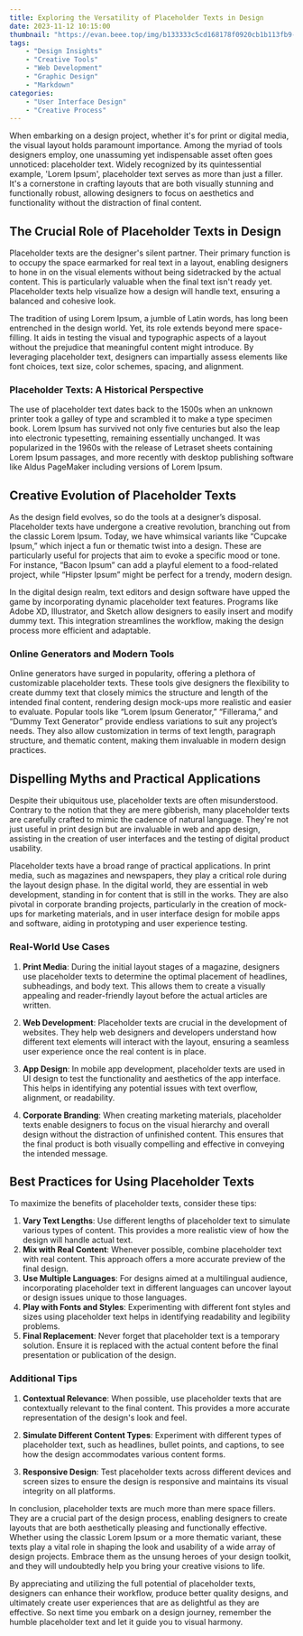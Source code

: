 ```yaml
---
title: Exploring the Versatility of Placeholder Texts in Design
date: 2023-11-12 10:15:00
thumbnail: "https://evan.beee.top/img/b133333c5cd168178f0920cb1b113fb9-39480.jpg"
tags:
    - "Design Insights"
    - "Creative Tools"
    - "Web Development"
    - "Graphic Design"
    - "Markdown"
categories:
    - "User Interface Design"
    - "Creative Process"
---
```


When embarking on a design project, whether it's for print or digital media, the visual layout holds paramount importance. Among the myriad of tools designers employ, one unassuming yet indispensable asset often goes unnoticed: placeholder text. Widely recognized by its quintessential example, 'Lorem Ipsum', placeholder text serves as more than just a filler. It's a cornerstone in crafting layouts that are both visually stunning and functionally robust, allowing designers to focus on aesthetics and functionality without the distraction of final content.

## The Crucial Role of Placeholder Texts in Design

Placeholder texts are the designer's silent partner. Their primary function is to occupy the space earmarked for real text in a layout, enabling designers to hone in on the visual elements without being sidetracked by the actual content. This is particularly valuable when the final text isn't ready yet. Placeholder texts help visualize how a design will handle text, ensuring a balanced and cohesive look.

The tradition of using Lorem Ipsum, a jumble of Latin words, has long been entrenched in the design world. Yet, its role extends beyond mere space-filling. It aids in testing the visual and typographic aspects of a layout without the prejudice that meaningful content might introduce. By leveraging placeholder text, designers can impartially assess elements like font choices, text size, color schemes, spacing, and alignment.

### Placeholder Texts: A Historical Perspective

The use of placeholder text dates back to the 1500s when an unknown printer took a galley of type and scrambled it to make a type specimen book. Lorem Ipsum has survived not only five centuries but also the leap into electronic typesetting, remaining essentially unchanged. It was popularized in the 1960s with the release of Letraset sheets containing Lorem Ipsum passages, and more recently with desktop publishing software like Aldus PageMaker including versions of Lorem Ipsum.

## Creative Evolution of Placeholder Texts

As the design field evolves, so do the tools at a designer’s disposal. Placeholder texts have undergone a creative revolution, branching out from the classic Lorem Ipsum. Today, we have whimsical variants like “Cupcake Ipsum,” which inject a fun or thematic twist into a design. These are particularly useful for projects that aim to evoke a specific mood or tone. For instance, “Bacon Ipsum” can add a playful element to a food-related project, while “Hipster Ipsum” might be perfect for a trendy, modern design.

In the digital design realm, text editors and design software have upped the game by incorporating dynamic placeholder text features. Programs like Adobe XD, Illustrator, and Sketch allow designers to easily insert and modify dummy text. This integration streamlines the workflow, making the design process more efficient and adaptable.

### Online Generators and Modern Tools

Online generators have surged in popularity, offering a plethora of customizable placeholder texts. These tools give designers the flexibility to create dummy text that closely mimics the structure and length of the intended final content, rendering design mock-ups more realistic and easier to evaluate. Popular tools like “Lorem Ipsum Generator,” “Fillerama,” and “Dummy Text Generator” provide endless variations to suit any project’s needs. They also allow customization in terms of text length, paragraph structure, and thematic content, making them invaluable in modern design practices.

## Dispelling Myths and Practical Applications

Despite their ubiquitous use, placeholder texts are often misunderstood. Contrary to the notion that they are mere gibberish, many placeholder texts are carefully crafted to mimic the cadence of natural language. They're not just useful in print design but are invaluable in web and app design, assisting in the creation of user interfaces and the testing of digital product usability.

Placeholder texts have a broad range of practical applications. In print media, such as magazines and newspapers, they play a critical role during the layout design phase. In the digital world, they are essential in web development, standing in for content that is still in the works. They are also pivotal in corporate branding projects, particularly in the creation of mock-ups for marketing materials, and in user interface design for mobile apps and software, aiding in prototyping and user experience testing.

### Real-World Use Cases

1. **Print Media**: During the initial layout stages of a magazine, designers use placeholder texts to determine the optimal placement of headlines, subheadings, and body text. This allows them to create a visually appealing and reader-friendly layout before the actual articles are written.

2. **Web Development**: Placeholder texts are crucial in the development of websites. They help web designers and developers understand how different text elements will interact with the layout, ensuring a seamless user experience once the real content is in place.

3. **App Design**: In mobile app development, placeholder texts are used in UI design to test the functionality and aesthetics of the app interface. This helps in identifying any potential issues with text overflow, alignment, or readability.

4. **Corporate Branding**: When creating marketing materials, placeholder texts enable designers to focus on the visual hierarchy and overall design without the distraction of unfinished content. This ensures that the final product is both visually compelling and effective in conveying the intended message.

## Best Practices for Using Placeholder Texts

To maximize the benefits of placeholder texts, consider these tips:

1. **Vary Text Lengths**: Use different lengths of placeholder text to simulate various types of content. This provides a more realistic view of how the design will handle actual text.
2. **Mix with Real Content**: Whenever possible, combine placeholder text with real content. This approach offers a more accurate preview of the final design.
3. **Use Multiple Languages**: For designs aimed at a multilingual audience, incorporating placeholder text in different languages can uncover layout or design issues unique to those languages.
4. **Play with Fonts and Styles**: Experimenting with different font styles and sizes using placeholder text helps in identifying readability and legibility problems.
5. **Final Replacement**: Never forget that placeholder text is a temporary solution. Ensure it is replaced with the actual content before the final presentation or publication of the design.

### Additional Tips

1. **Contextual Relevance**: When possible, use placeholder texts that are contextually relevant to the final content. This provides a more accurate representation of the design's look and feel.

2. **Simulate Different Content Types**: Experiment with different types of placeholder text, such as headlines, bullet points, and captions, to see how the design accommodates various content forms.

3. **Responsive Design**: Test placeholder texts across different devices and screen sizes to ensure the design is responsive and maintains its visual integrity on all platforms.

In conclusion, placeholder texts are much more than mere space fillers. They are a crucial part of the design process, enabling designers to create layouts that are both aesthetically pleasing and functionally effective. Whether using the classic Lorem Ipsum or a more thematic variant, these texts play a vital role in shaping the look and usability of a wide array of design projects. Embrace them as the unsung heroes of your design toolkit, and they will undoubtedly help you bring your creative visions to life.

By appreciating and utilizing the full potential of placeholder texts, designers can enhance their workflow, produce better quality designs, and ultimately create user experiences that are as delightful as they are effective. So next time you embark on a design journey, remember the humble placeholder text and let it guide you to visual harmony.